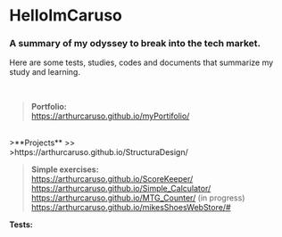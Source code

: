 # HelloImCaruso
### A summary of my odyssey to break into the tech market.
Here are some tests, studies, codes and documents that summarize my study and learning.

 <br />




>**Portfolio:**
><br />
>https://arthurcaruso.github.io/myPortifolio/
 <br />
>**Projects**
>><br />
>https://arthurcaruso.github.io/StructuraDesign/

>**Simple exercises:**
><br />
>https://arthurcaruso.github.io/ScoreKeeper/
><br />
>https://arthurcaruso.github.io/Simple_Calculator/
><br />
>https://arthurcaruso.github.io/MTG_Counter/ (in progress)
><br />
>https://arthurcaruso.github.io/mikesShoesWebStore/#


**Tests:**


